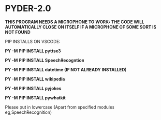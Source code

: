 # PYDER-2.0

**THIS PROGRAM NEEDS A MICROPHONE TO WORK: THE CODE WILL AUTOMATICALLY CLOSE ON ITSELF IF A MICROPHONE OF SOME SORT IS NOT FOUND**

PIP INSTALLS ON VSCODE:

**PY -M PIP INSTALL pyttsx3**

**PY -M PIP INSTALL SpeechRecogntion**

**PY -M PIP INSTALL datetime (IF NOT ALREADY INSTALLED)**

**PY -M PIP INSTALL wikipedia**

**PY -M PIP INSTALL pyjokes**

**PY -M PIP INSTALL pywhatkit**

Please put in lowercase (Apart from specified modules eg,SpeechRecognition)
